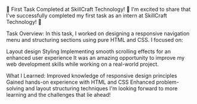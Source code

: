 🌟 First Task Completed at SkillCraft Technology! 🌟
I'm excited to share that I've successfully completed my first task as an intern at SkillCraft Technology! 🚀

Task Overview:
In this task, I worked on designing a responsive navigation menu and structuring sections using pure HTML and CSS. I focused on:

Layout design
Styling
Implementing smooth scrolling effects for an enhanced user experience
It was an amazing opportunity to improve my web development skills while working on a real-world project.

What I Learned:
Improved knowledge of responsive design principles
Gained hands-on experience with HTML and CSS
Enhanced problem-solving and layout structuring techniques
I'm looking forward to more learning and the challenges that lie ahead! 

